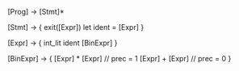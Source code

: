 [Prog] -> [Stmt]*

[Stmt] -> { 
	exit([Expr])
	let ident = [Expr]
}

[Expr] -> {
    int_lit
    ident
    [BinExpr]
}

[BinExpr] -> {
    [Expr] * [Expr] // prec = 1
    [Expr] + [Expr] // prec = 0
}